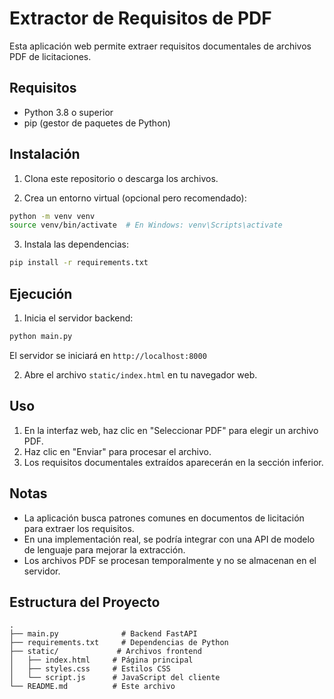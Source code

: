 # Extractor de Requisitos de PDF

Esta aplicación web permite extraer requisitos documentales de archivos PDF de licitaciones.

## Requisitos

- Python 3.8 o superior
- pip (gestor de paquetes de Python)

## Instalación

1. Clona este repositorio o descarga los archivos.

2. Crea un entorno virtual (opcional pero recomendado):
```bash
python -m venv venv
source venv/bin/activate  # En Windows: venv\Scripts\activate
```

3. Instala las dependencias:
```bash
pip install -r requirements.txt
```

## Ejecución

1. Inicia el servidor backend:
```bash
python main.py
```
El servidor se iniciará en `http://localhost:8000`

2. Abre el archivo `static/index.html` en tu navegador web.

## Uso

1. En la interfaz web, haz clic en "Seleccionar PDF" para elegir un archivo PDF.
2. Haz clic en "Enviar" para procesar el archivo.
3. Los requisitos documentales extraídos aparecerán en la sección inferior.

## Notas

- La aplicación busca patrones comunes en documentos de licitación para extraer los requisitos.
- En una implementación real, se podría integrar con una API de modelo de lenguaje para mejorar la extracción.
- Los archivos PDF se procesan temporalmente y no se almacenan en el servidor.

## Estructura del Proyecto

```
.
├── main.py              # Backend FastAPI
├── requirements.txt     # Dependencias de Python
├── static/             # Archivos frontend
│   ├── index.html     # Página principal
│   ├── styles.css     # Estilos CSS
│   └── script.js      # JavaScript del cliente
└── README.md          # Este archivo
``` 